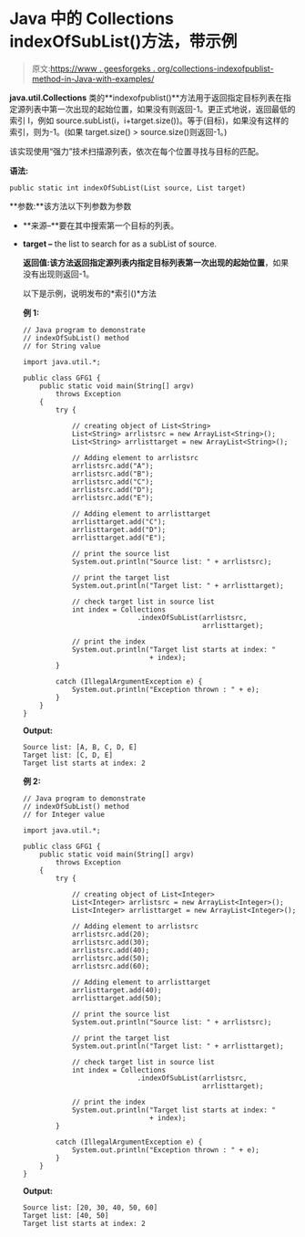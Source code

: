 # Java 中的 Collections indexOfSubList()方法，带示例

> 原文:[https://www . geesforgeks . org/collections-indexofpublist-method-in-Java-with-examples/](https://www.geeksforgeeks.org/collections-indexofsublist-method-in-java-with-examples/)

**java.util.Collections** 类的**indexofpublist()**方法用于返回指定目标列表在指定源列表中第一次出现的起始位置，如果没有则返回-1。更正式地说，返回最低的索引 I，例如 source.subList(i，i+target.size())。等于(目标)，如果没有这样的索引，则为-1。(如果 target.size() > source.size()则返回-1。)

该实现使用“强力”技术扫描源列表，依次在每个位置寻找与目标的匹配。

**语法:**

```
public static int indexOfSubList(List source, List target)
```

**参数:**该方法以下列参数为参数

*   **来源–**要在其中搜索第一个目标的列表。
*   **target –** the list to search for as a subList of source.

    **返回值:**该方法返回指定源列表内指定目标列表第一次出现的**起始位置**，如果没有出现则返回-1。

    以下是示例，说明发布的*索引()*方法

    **例 1:**

    ```
    // Java program to demonstrate
    // indexOfSubList() method
    // for String value

    import java.util.*;

    public class GFG1 {
        public static void main(String[] argv)
            throws Exception
        {
            try {

                // creating object of List<String>
                List<String> arrlistsrc = new ArrayList<String>();
                List<String> arrlisttarget = new ArrayList<String>();

                // Adding element to arrlistsrc
                arrlistsrc.add("A");
                arrlistsrc.add("B");
                arrlistsrc.add("C");
                arrlistsrc.add("D");
                arrlistsrc.add("E");

                // Adding element to arrlisttarget
                arrlisttarget.add("C");
                arrlisttarget.add("D");
                arrlisttarget.add("E");

                // print the source list
                System.out.println("Source list: " + arrlistsrc);

                // print the target list
                System.out.println("Target list: " + arrlisttarget);

                // check target list in source list
                int index = Collections
                                .indexOfSubList(arrlistsrc,
                                                arrlisttarget);

                // print the index
                System.out.println("Target list starts at index: "
                                   + index);
            }

            catch (IllegalArgumentException e) {
                System.out.println("Exception thrown : " + e);
            }
        }
    }
    ```

    **Output:**

    ```
    Source list: [A, B, C, D, E]
    Target list: [C, D, E]
    Target list starts at index: 2

    ```

    **例 2:**

    ```
    // Java program to demonstrate
    // indexOfSubList() method
    // for Integer value

    import java.util.*;

    public class GFG1 {
        public static void main(String[] argv)
            throws Exception
        {
            try {

                // creating object of List<Integer>
                List<Integer> arrlistsrc = new ArrayList<Integer>();
                List<Integer> arrlisttarget = new ArrayList<Integer>();

                // Adding element to arrlistsrc
                arrlistsrc.add(20);
                arrlistsrc.add(30);
                arrlistsrc.add(40);
                arrlistsrc.add(50);
                arrlistsrc.add(60);

                // Adding element to arrlisttarget
                arrlisttarget.add(40);
                arrlisttarget.add(50);

                // print the source list
                System.out.println("Source list: " + arrlistsrc);

                // print the target list
                System.out.println("Target list: " + arrlisttarget);

                // check target list in source list
                int index = Collections
                                .indexOfSubList(arrlistsrc,
                                                arrlisttarget);

                // print the index
                System.out.println("Target list starts at index: "
                                   + index);
            }

            catch (IllegalArgumentException e) {
                System.out.println("Exception thrown : " + e);
            }
        }
    }
    ```

    **Output:**

    ```
    Source list: [20, 30, 40, 50, 60]
    Target list: [40, 50]
    Target list starts at index: 2

    ```
